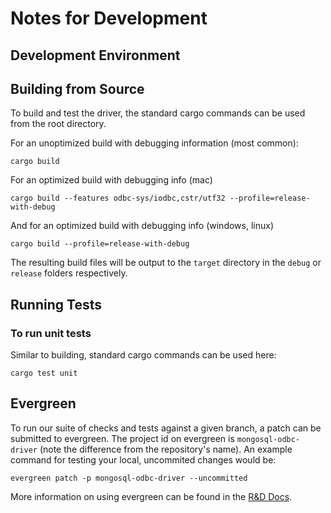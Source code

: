 # Notes for Development

## Development Environment

## Building from Source

To build and test the driver, the standard cargo commands can be used from the root directory.

For an unoptimized build with debugging information (most common):
```
cargo build
```

For an optimized build with debugging info (mac)
```
cargo build --features odbc-sys/iodbc,cstr/utf32 --profile=release-with-debug
```
And for an optimized build with debugging info (windows, linux)
```
cargo build --profile=release-with-debug
```
The resulting build files will be output to the `target` directory in the `debug` or `release` folders respectively.

## Running Tests

### To run unit tests

Similar to building, standard cargo commands can be used here:

```
cargo test unit
```

## Evergreen

To run our suite of checks and tests against a given branch, a patch can be submitted to evergreen. The project id on evergreen is `mongosql-odbc-driver` (note the difference from the repository's name). An example command for testing your local, uncommited changes would be:
```
evergreen patch -p mongosql-odbc-driver --uncommitted
```
More information on using evergreen can be found in the [R&D Docs](https://docs.devprod.prod.corp.mongodb.com/evergreen/Home).
